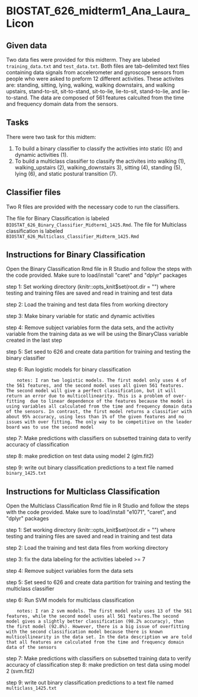 # BIOSTAT_626_midterm1_Ana_Laura_Licon

## Given data
Two data fies were provided for this midterm. They are labeled ```training_data.txt``` and ```test_data.txt```. Both files are tab-delimited text files containing data signals from accelerometer and gyroscope sensors from people who were asked to preform 12 different activities. These activites are: standing, sitting, lying, walking, walking downstairs, and walking upstairs, stand-to-sit, sit-to-stand, sit-to-lie, lie-to-sit, stand-to-lie, and lie-to-stand. The data are composed of 561 features calculted from the time and frequency domain data from the sensors. 

## Tasks
There were two task for this midtem:
1. To build a binary classifier to classify the activities into static (0) and dynamic activities (1).
2. To build a multiclass classifier to classify the activites into walking (1), walking_upstairs (2), walking_downstairs 3), sitting (4), standing (5), lying (6), and static postural transition (7).

## Classifier files 
Two R files are provided with the necessary code to run the classifiers. 

The file for Binary Classification is labeled ```BIOSTAT_626_Binary_Classifier_Midterm1_1425.Rmd```.
The file for Multiclass classification is labeled ```BIOSTAT_626_Multiclass_Classifier_Midterm_1425.Rmd```

## Instructions for Binary Classification
Open the Binary Classification Rmd file in R Studio and follow the steps with the code provided.
Make sure to load/install "caret" and "dplyr" packages

step 1: Set working directory (knitr::opts_knit$set(root.dir = "") where testing and training files are saved and read in training and test data

step 2: Load the training and test data files from working directory

step 3: Make binary variable for static and dynamic activities

step 4: Remove subject variables form the data sets, and the activity variable from the training data as we will be using the BinaryClass variable created in the last step

step 5: Set seed to 626 and create data partition for training and testing the binary classifier

step 6: Run logistic models for binary classification

        notes: I ran two logistic models. The first model only uses 4 of the 561 features, and the second model uses all given 561 features. The second model will give a perfect classification, but it will return an error due to multicollinearity. This is a problem of over-fitting  due to linear dependence of the features because the model is using variables all calculated from the time and frequency domain data of the sensors. In contrast, the first model returns a classifier with about 95% accuracy, using less than 1% of the given features and no issues with over fitting. The only way to be competitive on the leader board was to use the second model
        
step 7: Make predictions with classifiers on subsetted training data to verify accuracy of classification

step 8: make prediction on test data using model 2 (glm.fit2)

step 9: write out binary classification predictions to a text file named ```binary_1425.txt```


## Instructions for Multiclass Classification
Open the Multiclass Classification Rmd file in R Studio and follow the steps with the code provided.
Make sure to load/install "e1071", "caret", and "dplyr" packages

step 1: Set working directory (knitr::opts_knit$set(root.dir = "") where testing and training files are saved and read in training and test data

step 2: Load the training and test data files from working directory

step 3: fix the data labeling for the activities labeled >= 7

step 4: Remove subject variables form the data sets

step 5: Set seed to 626 and create data partition for training and testing the multiclass classifier

step 6: Run SVM models for multiclass classification

        notes: I ran 2 svm models. The first model only uses 13 of the 561 features, while the second model uses all 561 features.The second model gives a slightly better classification (98.2% accuracy), than the first model (92.8%). However, there is a big issue of overfitting with the second classification model because there is known multicollinearity in the data set. In the data description we are told that all features are calculated from the time and frequency domain data of the sensors
        
step 7: Make predictions with classifiers on subsetted training data to verify accuracy of classification
step 8: make prediction on test data using model 2 (svm.fit2)

step 9: write out binary classification predictions to a text file named ```multiclass_1425.txt```
